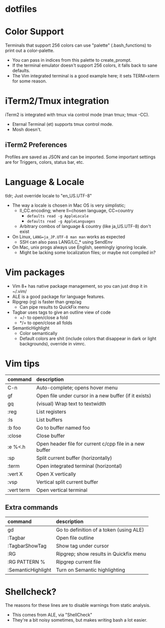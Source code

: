 # dotfiles
# Color Support
Terminals that support 256 colors can use "palette" (.bash\_functions) to print
out a color-palette.
- You can pass in indices from this palette to create\_prompt.
- If the terminal emulator doesn't support 256 colors, it falls back to sane
  defaults.
- The Vim integrated terminal is a good example here; it sets TERM=xterm for
  some reason.

# iTerm2/Tmux integration 
iTerm2 is integrated with tmux via control mode (man tmux; tmux -CC).
- Eternal Terminal (et) supports tmux control mode.
- Mosh doesn't.
## iTerm2 Preferences
Profiles are saved as JSON and can be imported. Some important settings are for Triggers, colors, status bar, etc.

# Language & Locale
tldr; Just override locale to "en\_US.UTF-8"
- The way a locale is chosen in Mac OS is very simplistic;
  - ll\_CC.encoding; where ll=chosen language, CC=country
    - `defaults read -g AppleLocale`
    - `defaults read -g AppleLanguages`
  - Arbitrary combos of language & country (like ja\_US.UTF-8) don't exist
- On Linux, `LANG=ja_JP.UTF-8 man man` works as expected
  - SSH can also pass LANG/LC\_\* using SendEnv
- On Mac, unix progs always use English, seemingly ignoring locale.
   - Might be lacking some localization files; or maybe not compiled in?

#  Vim packages
- Vim 8+ has native package management, so you can just drop it in ~/.vim/
- ALE is a good package for language features.
- Ripgrep (rg) is faster than grep/ag
    - Can pipe results to QuickFix menu
- Tagbar uses tags to give an outline view of code
    - +/- to open/close a fold
    - \*/= to open/close all folds
- SemanticHighlight 
    - Color semantically 
    - Default colors are shit (include colors that disappear in dark or light
      backgrounds), override in vimrc.

# Vim tips
|command|description|
|:------|:----------|
|C-n        | Auto-complete;  opens hover menu                          |
|gf         | Open file under cursor in a new buffer (if it exists)		|
|gq         | (visual) Wrap text to textwidth                           |
|:reg       | List registers	                                    	|
|:ls        | List buffers	                                        	|
|:b foo     | Go to buffer named foo                               		|
|:close 	| Close buffer		                                        |
|:e	%<.h    | Open header file for current c/cpp file in a new buffer   |
|:sp	    | Split current buffer (horizontally)               		|
|:term	    | Open integrated terminal (horizontal)             		|
|:vert X    | Open X vertically                                         |
|:vsp   	| Vertical split current buffer                     		|
|:vert term | Open vertical terminal                            		|



## Extra commands
|command|description|
|:------|:----------|
|gd                 | Go to definition of a token (using ALE)   |
|:Tagbar            | Open file outline                         |
|:TagbarShowTag     | Show tag under cursor                     |
|:RG                | Ripgrep; show results in Quickfix menu    |
|:RG PATTERN %      | Ripgrep current file                      |
|:SemanticHighlight | Turn on Semantic highlighting             |

# Shellcheck?
The reasons for these lines are to disable warnings from static analysis.
- This comes from ALE, via "ShellCheck"
- They're a bit noisy sometimes, but makes writing bash a lot easier.
